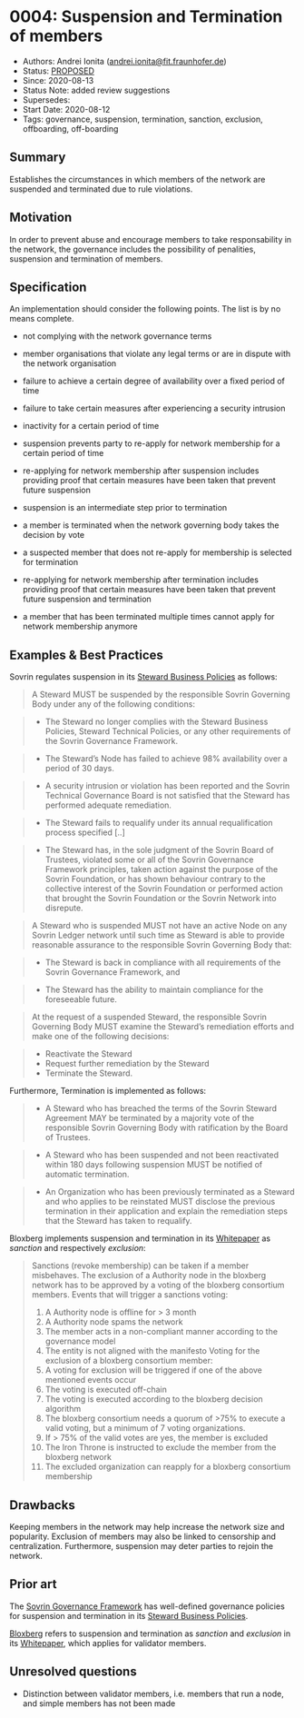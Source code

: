 # 0004: Suspension and Termination of members
- Authors: Andrei Ionita (andrei.ionita@fit.fraunhofer.de)
- Status: [PROPOSED](/README.md#proposed)
- Since: 2020-08-13
- Status Note: added review suggestions
- Supersedes:
- Start Date: 2020-08-12
- Tags: governance, suspension, termination, sanction, exclusion, offboarding, off-boarding

## Summary

Establishes the circumstances in which members of the network are suspended and terminated due to rule violations.  

## Motivation

In order to prevent abuse and encourage members to take responsability in the network, the governance includes the possibility of penalities, suspension and termination of members.  

## Specification

An implementation should consider the following points. The list is by no means complete.

* not complying with the network governance terms

* member organisations that violate any legal terms or are in dispute with the network organisation

* failure to achieve a certain degree of availability over a fixed period of time 

* failure to take certain measures after experiencing a security intrusion

* inactivity for a certain period of time

* suspension prevents party to re-apply for network membership for a certain period of time

* re-applying for network membership after suspension includes providing proof that certain measures have been taken that prevent future suspension

* suspension is an intermediate step prior to termination

* a member is terminated when the network governing body takes the decision by vote 

* a suspected member that does not re-apply for membership is selected for termination

* re-applying for network membership after termination includes providing proof that certain measures have been taken that prevent future suspension and termination

* a member that has been terminated multiple times cannot apply for network membership anymore

## Examples & Best Practices

Sovrin regulates suspension in its [Steward Business Policies] as follows:

> A Steward MUST be suspended by the responsible Sovrin Governing Body under any of the following conditions:

> * The Steward no longer complies with the Steward Business Policies, Steward
Technical Policies, or any other requirements of the Sovrin Governance
Framework.

> * The Steward’s Node has failed to achieve 98% availability over a period of 30
days.

> * A security intrusion or violation has been reported and the Sovrin Technical Governance Board is not satisfied that the Steward has performed adequate
remediation.

> * The Steward fails to requalify under its annual requalification process specified [..]

> * The Steward has, in the sole judgment of the Sovrin Board of Trustees, violated
some or all of the Sovrin Governance Framework principles, taken action against
the purpose of the Sovrin Foundation, or has shown behaviour contrary to the
collective interest of the Sovrin Foundation or performed action that brought the
Sovrin Foundation or the Sovrin Network into disrepute.

> A Steward who is suspended MUST not have an active Node on any Sovrin Ledger
network until such time as Steward is able to provide reasonable assurance to the
responsible Sovrin Governing Body that:

> * The Steward is back in compliance with all requirements of the Sovrin
Governance Framework, and

> * The Steward has the ability to maintain compliance for the foreseeable future.

> At the request of a suspended Steward, the responsible Sovrin Governing Body MUST
examine the Steward’s remediation efforts and make one of the following decisions: 

> * Reactivate the Steward
> * Request further remediation by the Steward 
> * Terminate the Steward.

Furthermore, Termination is implemented as follows:

> * A Steward who has breached the terms of the Sovrin Steward Agreement MAY be
terminated by a majority vote of the responsible Sovrin Governing Body with ratification
by the Board of Trustees.

> * A Steward who has been suspended and not been reactivated within 180 days following
suspension MUST be notified of automatic termination.

> * An Organization who has been previously terminated as a Steward and who applies to
be reinstated MUST disclose the previous termination in their application and explain the
remediation steps that the Steward has taken to requalify.

Bloxberg implements suspension and termination in its [Whitepaper] as *sanction* and respectively *exclusion*:

> Sanctions (revoke membership) can be taken if a member misbehaves. The exclusion of a
Authority node in the bloxberg network has to be approved by a voting of the bloxberg consortium
members.
> Events that will trigger a sanctions voting:
> 1. A Authority node is offline for > 3 month
> 2. A Authority node spams the network
> 3. The member acts in a non-compliant manner according to the governance model
> 4. The entity is not aligned with the manifesto
> Voting for the exclusion of a bloxberg consortium member:
> 1. A voting for exclusion will be triggered if one of the above mentioned events occur
> 2. The voting is executed off-chain
> 3. The voting is executed according to the bloxberg decision algorithm
> 4. The bloxberg consortium needs a quorum of >75% to execute a valid voting, but a minimum of 7 voting organizations.
> 5. If > 75% of the valid votes are yes, the member is excluded
> 6. The Iron Throne is instructed to exclude the member from the bloxberg network
> 7. The excluded organization can reapply for a bloxberg consortium membership

## Drawbacks

Keeping members in the network may help increase the network size and popularity. Exclusion of members may also be linked to censorship and centralization. Furthermore, suspension may deter parties to rejoin the network. 

## Prior art

The [Sovrin Governance Framework](https://sovrin.org/library/sovrin-governance-framework/) has well-defined governance policies for suspension and termination in its [Steward Business Policies].

[Bloxberg](http://bloxberg.org) refers to suspension and termination as *sanction* and *exclusion* in its [Whitepaper], which applies for validator members.

## Unresolved questions

* Distinction between validator members, i.e. members that run a node, and simple members has not been made

[Steward Business Policies]: https://sovrin.org/wp-content/uploads/Sovrin-Steward-Business-Policies-V2.pdf
[Whitepaper]: https://bloxberg.org/wp-content/uploads/2020/02/bloxberg_whitepaper_1.1.pdf

